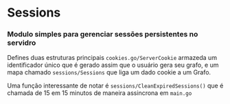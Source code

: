 # Sessions

### Modulo simples para gerenciar sessões persistentes no servidro

Defines duas estruturas principais `cookies.go/ServerCookie` armazeda um identificador único que é gerado assim que o usuário gera seu grafo, e um mapa 
chamado `sessions/Sessions` que liga um dado cookie a um Grafo. 

Uma função interessante de notar é `sessions/CleanExpiredSessions()` que é chamada de 15 em 15 minutos de maneira assincrona em `main.go`
